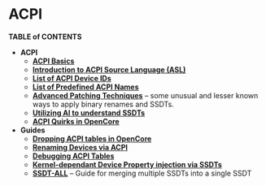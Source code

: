 # ACPI

**TABLE of CONTENTS**

- **ACPI**
    - [**ACPI Basics**](/Content/00_ACPI/ACPI_Basics/README.md#acpi-basics)
	- [**Introduction to ACPI Source Language (ASL)**](/Content/00_ACPI/ACPI_Basics/ASL_Basics.md)
	- [**List of ACPI Device IDs**](/Content/00_ACPI/ACPI_Basics/ACPI_Device_IDs.md)
	- [**List of Predefined ACPI Names**](/Content/00_ACPI/ACPI_Basics/Predefined_ACPI_Names.md)
	- [**Advanced Patching Techniques**](/Content/00_ACPI/ACPI_Basics/Advanced_Patching_Techniques.md) – some unusual and lesser known ways to apply binary renames and SSDTs.
	- [**Utilizing AI to understand SSDTs**](/Content/00_ACPI/Utilizing_AI_to_understand_ACPI.md)
	- [**ACPI Quirks in OpenCore**](/Content/00_ACPI/ACPI_Patches_OpenCore/README.md#how-opencore-handles-acpi)
- **Guides**
	- [**Dropping ACPI tables in OpenCore**](/Content/00_ACPI/ACPI_Dropping_Tables/README.md#dropping-acpi-tables)
	- [**Renaming Devices via ACPI**](/Content/00_ACPI/ACPI_Rename_Devices/README.md)
	- [**Debugging ACPI Tables**](/Content/00_ACPI/ACPI_Debugging/README.md)
	- [**Kernel-dependant Device Property injection via SSDTs**]((https://github.com/b00t0x/opencore-macos-version-specific-dp))
	- [**SSDT-ALL**](/Content/00_ACPI/SSDT-ALL) – Guide for merging multiple SSDTs into a single SSDT
